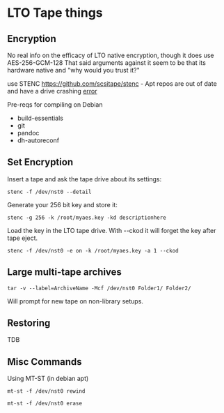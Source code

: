 # LTO Tape things

## Encryption

No real info on the efficacy of LTO native encryption, though it does use AES-256-GCM-128 
That said arguments against it seem to be that its hardware native and "why would you trust it?"

use STENC https://github.com/scsitape/stenc - Apt repos are out of date and have a drive crashing [error](https://serverfault.com/questions/864580/what-could-cause-a-sense-error-when-setting-lto-encryption)

Pre-reqs for compiling on Debian

- build-essentials
- git
- pandoc
- dh-autoreconf

## Set Encryption

Insert a tape and ask the tape drive about its settings:
```
stenc -f /dev/nst0 --detail
```

Generate your 256 bit key and store it:

```
stenc -g 256 -k /root/myaes.key -kd descriptionhere
```

Load the key in the LTO tape drive. With --ckod it will forget the key after tape eject.

```
stenc -f /dev/nst0 -e on -k /root/myaes.key -a 1 --ckod
```

## Large multi-tape archives

```
tar -v --label=ArchiveName -Mcf /dev/nst0 Folder1/ Folder2/
```

Will prompt for new tape on non-library setups.

## Restoring

TDB

## Misc Commands

Using MT-ST (in debian apt)

```
mt-st -f /dev/nst0 rewind
```
```
mt-st -f /dev/nst0 erase
```